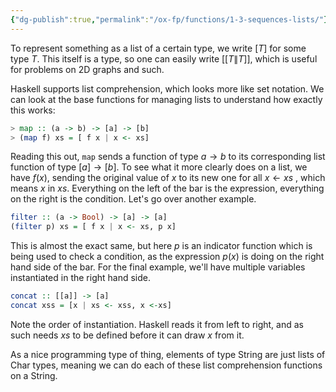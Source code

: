```yaml
---
{"dg-publish":true,"permalink":"/ox-fp/functions/1-3-sequences-lists/"}
---
```


To represent something as a list of a certain type, we write $[T]$ for some type $T$. This itself is a type, so one can easily write $[[T\|T]]$, which is useful for problems on 2D graphs and such.

Haskell supports list comprehension, which looks more like set notation. We can look at the base functions for managing lists to understand how exactly this works:

```haskell
> map :: (a -> b) -> [a] -> [b]
> (map f) xs = [ f x | x <- xs] 
```

Reading this out, `map` sends a function of type $a \to b$ to its corresponding list function of type $[a] \to [b].$ To see what it more clearly does on a list, we have $f(x)$, sending the original value of $x$ to its new one for all $x \leftarrow xs$  , which means $x$ in $xs$. Everything on the left of the bar is the expression, everything on the right is the condition. Let's go over another example.

```haskell
filter :: (a -> Bool) -> [a] -> [a]
(filter p) xs = [ f x | x <- xs, p x]
```

This is almost the exact same, but here $p$ is an indicator function which is being used to check a condition, as the expression $p(x)$ is doing on the right hand side of the bar. For the final example, we'll have multiple variables instantiated in the right hand side.

```haskell
concat :: [[a]] -> [a]
concat xss = [x | xs <- xss, x <-xs]
```

Note the order of instantiation. Haskell reads it from left to right, and as such needs $xs$ to be defined before it can draw $x$ from it.

As a nice programming type of thing, elements of type String are just lists of Char types, meaning we can do each of these list comprehension functions on a String.
